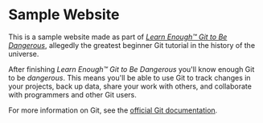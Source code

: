 # Sample Website

This is a sample website made as part of [*Learn Enough™ Git to Be Dangerous*](https://www.learnenough.com/git), allegedly the greatest beginner Git tutorial in the history of the universe.

After finishing *Learn Enough™ Git to Be Dangerous* you'll know enough Git to be *dangerous*. This means you'll be able to use Git to track changes in your projects, back up data, share your work with others, and collaborate with programmers and other Git users.

For more information on Git, see the
[official Git documentation](https://git-scm.com/).